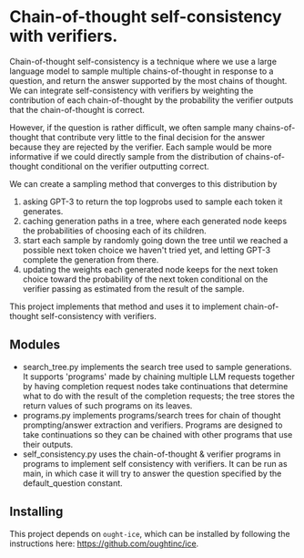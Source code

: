 # Chain-of-thought self-consistency with verifiers. 

Chain-of-thought self-consistency is a technique where we use a large language model to sample multiple chains-of-thought in response to a question, and return the answer supported by the most chains of thought.
We can integrate self-consistency with verifiers by weighting the contribution of each chain-of-thought by the probability the verifier outputs that the chain-of-thought is correct.

However, if the question is rather difficult,
we often sample many chains-of-thought that contribute very little to the final decision for the answer because they are rejected by the verifier. 
Each sample would be more informative if we could directly sample from the distribution of chains-of-thought conditional on the verifier outputting correct. 

We can create a sampling method that converges to this distribution by 
1. asking GPT-3 to return the top logprobs used to sample each token it generates. 
2. caching generation paths in a tree, where each generated node keeps the probabilities of choosing each of its children. 
3. start each sample by randomly going down the tree until we reached a possible next token choice we haven't tried yet, and letting GPT-3 complete the generation from there. 
4. updating the weights each generated node keeps for the next token choice toward the probability of the next token conditional on the verifier passing as estimated from the result of the sample. 

This project implements that method and uses it to implement chain-of-thought self-consistency with verifiers. 

## Modules
- search_tree.py implements the search tree used to sample generations. 
It supports 'programs' made by chaining multiple LLM requests together by having
completion request nodes take continuations that determine what to do with the result of the completion requests; the tree stores the return values of such programs on its leaves. 
- programs.py implements programs/search trees for chain of thought prompting/answer extraction and verifiers. 
Programs are designed to take continuations so they can be chained with other programs that use their outputs. 
- self_consistency.py uses the chain-of-thought & verifier programs in programs to implement self consistency with verifiers. It can be run as main, in which case it will try to answer the question specified by the default_question constant. 

## Installing
This project depends on `ought-ice`, which can be installed by following the instructions here: https://github.com/oughtinc/ice. 